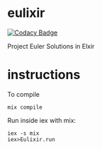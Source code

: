 # eulixir

[![Codacy Badge](https://api.codacy.com/project/badge/Grade/9db7aa804cd44b7ab27a80ab93bb378a)](https://www.codacy.com/app/mrisoli/eulixir?utm_source=github.com&utm_medium=referral&utm_content=mrisoli/eulixir&utm_campaign=badger)

Project Euler Solutions in Elxir

# instructions

To compile

    mix compile

Run inside iex with mix:

    iex -s mix
    iex>Eulixir.run
